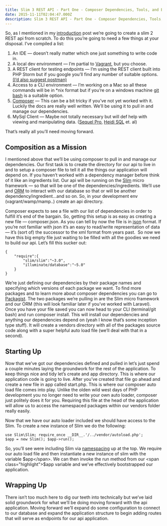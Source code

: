 ```yaml
---
title: Slim 3 REST API - Part One - Composer Dependencies, Tools, and Bootstrapping
date: 2015-11-11T02:04:47.000Z
description: Slim 3 REST API - Part One - Composer Dependencies, Tools, and Bootstrapping
---
```


So, as I mentioned in my [introduction](http://justinvoelkel.me/lets-do-something-new-building-and-testing-a-rest-api-in-slim-2/) post we’re going to create a slim 2 REST api from scratch. To do this you’re going to need a few things at your disposal. I’ve compiled a list:

1. An IDE — doesn’t really matter which one just something to write code in.
2. A local dev environment — I’m partial to [Vagrant](https://www.vagrantup.com/), but you choose.
3. A REST client for testing endpoints — I’m using the REST client built into PHP Storm but if you google you’ll find any number of suitable options. [(I’d also suggest postman)](https://www.getpostman.com/)
4. Access to a CLI environment — I’m working on a Mac so all these commands will be in *nix format but if you’re on a windows machine [git bash](https://git-for-windows.github.io/) is a suitable option.
5. [Composer](https://getcomposer.org/) — This can be a bit tricky if you’ve not yet worked with it. Luckily the docs are really well written. We’ll be using it to pull in and manage our dependencies.
6. MySql Client — Maybe not totally necessary but will def help with viewing and manipulating data. ([Sequel Pro](http://www.sequelpro.com/), [Heidi SQL](http://www.heidisql.com/) et. al)

That’s really all you’ll need moving forward.


## Composition as a Mission

I mentioned above that we’ll be using composer to pull in and manage our dependencies. Our first task is to create the directory for our api to live in and to setup a composer file to tell it all the things our application will depend on. If you haven’t worked with a dependency manager before think of it like an ingredients list. Our api will be running on the [Slim](http://www.slimframework.com) micro framework — so that will be one of the dependencies/ingredients. We’ll use and [ORM](https://en.wikipedia.org/wiki/Object-relational_mapping) to interact with our database so that or will be another dependency/ingredient…and so on. So, in your development env (vagrant/wamp/mamp..) create an <span class="highlight">api</span> directory.

Composer expects to see a file with our list of dependencies in order to fulfill it’s end of the bargain. So, getting this setup is as easy as creating a new file — <span class="highlight">composer.json</span>. As you can tell by now the file is in [json](http://www.json.org/) format. If you’re not familiar with json it’s an easy to read/write representation of data — it’s (sort of) the successor to the xml format from years past.  So now we have this big empty file just waiting to be filled with all the goodies we need to build our api. Let’s fill this sucker out:

```language-javascript
{ 
    "require":{ 
        "slim/slim":"~3.0",      
        "illuminate/database":"~5.0" 
    } 
}
```


We’re just defining our dependencies by their package names and specifying which versions of each package we want. To find more packages and to learn more about composer dependencies you can go to [Packagist](https://packagist.org/). The two packages we’re pulling in are the Slim micro framework and our ORM (this will look familiar later if you’ve worked with Laravel). Once you have your file saved you can now head to your CLI (terminal/git bash) and run <span class="highlight">composer install</span>. This will install our dependencies and anything our dependencies depend on (yeah I know that’s some inception type stuff). It will create a <span class="highlight">vendors</span> directory with all of the packages source code along with a super helpful auto load file (we’ll deal with that in a second).


## Starting Up

Now that we’ve got our dependencies defined and pulled in let’s just spend a couple minutes laying the groundwork for the rest of the application. To keep things nice and tidy let’s create and <span class="highlight">app</span> directory. This is where our application code is going to live. After you’ve created that file go ahead and create a new file in <span class="highlight">app</span> called <span class="highlight">start.php</span>. This is where our composer auto load file comes into play. Unlike the olden wild west days of PHP development you no longer need to write your own auto loader, composer just politely does it for you. Requiring this file at the head of the application will allow us to access the namespaced packages within our vendors folder really easily.

Now that we have our auto loader included we should have access to the Slim. To create a new instance of Slim we do the following:

```language-php
use Slim\Slim; require_once __DIR__.'/../vendor/autoload.php'; 
$app = new Slim(); $app->run();
```

So, you’ll see were including Slim via [namespacing](http://php.net/manual/en/language.namespaces.php) up at the top. We require our auto load file and then instantiate a new instance of slim with the variable <span class="highlight">$app</span>. We can then invoke the run method from our <span class="highlight">$app</span> variable and we’ve effectively bootstrapped our application.


## Wrapping Up

There isn’t too much here to dig our teeth into technically but we’ve laid solid groundwork for what we’ll be doing moving forward with the api application. Moving forward we’ll expand do some configuration to connect to our database and expand the application structure to begin adding routes that will serve as endpoints for our api application.

 

 


